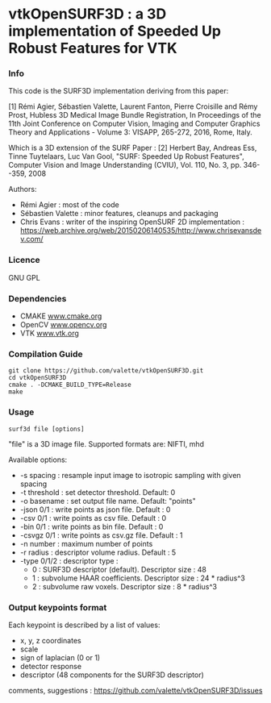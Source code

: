 vtkOpenSURF3D : a 3D implementation of Speeded Up Robust Features for VTK
=========================================================================

### Info ###
This code is the SURF3D implementation deriving from this paper:

[1] Rémi Agier, Sébastien Valette, Laurent Fanton, Pierre Croisille and Rémy Prost, Hubless 3D Medical Image Bundle Registration, In Proceedings of the 11th Joint Conference on Computer Vision, Imaging and Computer Graphics Theory and Applications - Volume 3: VISAPP, 265-272, 2016, Rome, Italy.

Which is a 3D extension of the SURF Paper :
[2] Herbert Bay, Andreas Ess, Tinne Tuytelaars, Luc Van Gool, "SURF: Speeded Up Robust Features", Computer Vision and Image Understanding (CVIU), Vol. 110, No. 3, pp. 346--359, 2008

Authors:
* Rémi Agier : most of the code
* Sébastien Valette : minor features, cleanups and packaging
* Chris Evans : writer of the inspiring OpenSURF 2D implementation : https://web.archive.org/web/20150206140535/http://www.chrisevansdev.com/

### Licence ###

GNU GPL

###  Dependencies ###

* CMAKE www.cmake.org
* OpenCV www.opencv.org
* VTK www.vtk.org

###  Compilation Guide ###
	git clone https://github.com/valette/vtkOpenSURF3D.git
	cd vtkOpenSURF3D
	cmake . -DCMAKE_BUILD_TYPE=Release
	make

###  Usage ###

	surf3d file [options]

"file" is a 3D image file. Supported formats are: NIFTI, mhd

Available options:
 * -s spacing : resample input image to isotropic sampling with given spacing
 * -t threshold : set detector threshold. Default: 0
 * -o basename : set output file name. Default: "points"
 * -json 0/1 : write points as json file. Default : 0
 * -csv 0/1 : write points as csv file. Default : 0
 * -bin 0/1 : write points as bin file. Default : 0
 * -csvgz 0/1 : write points as csv.gz file. Default : 1
 * -n number : maximum number of points
 * -r radius : descriptor volume radius. Default : 5
 * -type 0/1/2 : descriptor type : 
	* 0 : SURF3D descriptor (default). Descriptor size : 48
	* 1 : subvolume HAAR coefficients. Descriptor size : 24 * radius^3
	* 2 : subvolume raw voxels. Descriptor size : 8 * radius^3
	
### Output keypoints format ###

Each keypoint is described by a list of values:
 * x, y, z coordinates
 * scale
 * sign of laplacian (0 or 1)
 * detector response
 * descriptor (48 components for the SURF3D descriptor)


comments, suggestions : https://github.com/valette/vtkOpenSURF3D/issues

